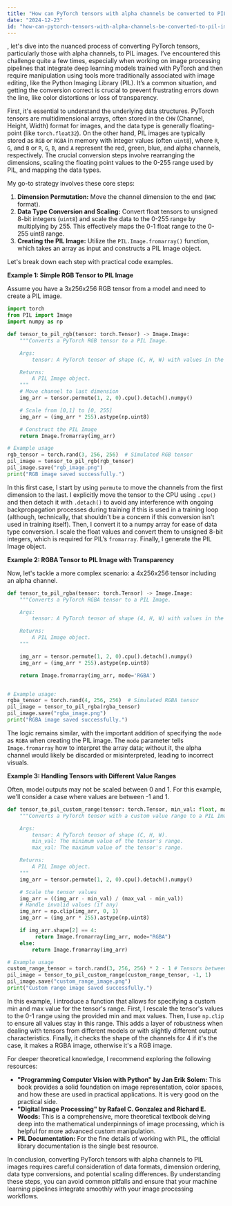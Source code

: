 ```yaml
---
title: "How can PyTorch tensors with alpha channels be converted to PIL images?"
date: "2024-12-23"
id: "how-can-pytorch-tensors-with-alpha-channels-be-converted-to-pil-images"
---
```


, let's dive into the nuanced process of converting PyTorch tensors, particularly those with alpha channels, to PIL images. I’ve encountered this challenge quite a few times, especially when working on image processing pipelines that integrate deep learning models trained with PyTorch and then require manipulation using tools more traditionally associated with image editing, like the Python Imaging Library (PIL). It’s a common situation, and getting the conversion correct is crucial to prevent frustrating errors down the line, like color distortions or loss of transparency.

First, it's essential to understand the underlying data structures. PyTorch tensors are multidimensional arrays, often stored in the `CHW` (Channel, Height, Width) format for images, and the data type is generally floating-point (like `torch.float32`). On the other hand, PIL images are typically stored as `RGB` or `RGBA` in memory with integer values (often `uint8`), where `R`, `G`, and `B` or `R`, `G`, `B`, and `A` represent the red, green, blue, and alpha channels, respectively. The crucial conversion steps involve rearranging the dimensions, scaling the floating point values to the 0-255 range used by PIL, and mapping the data types.

My go-to strategy involves these core steps:

1. **Dimension Permutation:** Move the channel dimension to the end (`HWC` format).
2. **Data Type Conversion and Scaling:** Convert float tensors to unsigned 8-bit integers (`uint8`) and scale the data to the 0-255 range by multiplying by 255. This effectively maps the 0-1 float range to the 0-255 uint8 range.
3. **Creating the PIL Image:** Utilize the `PIL.Image.fromarray()` function, which takes an array as input and constructs a PIL Image object.

Let's break down each step with practical code examples.

**Example 1: Simple RGB Tensor to PIL Image**

Assume you have a 3x256x256 RGB tensor from a model and need to create a PIL image.

```python
import torch
from PIL import Image
import numpy as np

def tensor_to_pil_rgb(tensor: torch.Tensor) -> Image.Image:
    """Converts a PyTorch RGB tensor to a PIL Image.

    Args:
        tensor: A PyTorch tensor of shape (C, H, W) with values in the range [0, 1].

    Returns:
        A PIL Image object.
    """
    # Move channel to last dimension
    img_arr = tensor.permute(1, 2, 0).cpu().detach().numpy()

    # Scale from [0,1] to [0, 255]
    img_arr = (img_arr * 255).astype(np.uint8)

    # Construct the PIL Image
    return Image.fromarray(img_arr)

# Example usage
rgb_tensor = torch.rand(3, 256, 256)  # Simulated RGB tensor
pil_image = tensor_to_pil_rgb(rgb_tensor)
pil_image.save("rgb_image.png")
print("RGB image saved successfully.")
```

In this first case, I start by using `permute` to move the channels from the first dimension to the last. I explicitly move the tensor to the CPU using `.cpu()` and then detach it with `.detach()` to avoid any interference with ongoing backpropagation processes during training if this is used in a training loop (although, technically, that shouldn't be a concern if this conversion isn't used in training itself). Then, I convert it to a numpy array for ease of data type conversion. I scale the float values and convert them to unsigned 8-bit integers, which is required for PIL’s `fromarray`. Finally, I generate the PIL Image object.

**Example 2: RGBA Tensor to PIL Image with Transparency**

Now, let's tackle a more complex scenario: a 4x256x256 tensor including an alpha channel.

```python
def tensor_to_pil_rgba(tensor: torch.Tensor) -> Image.Image:
    """Converts a PyTorch RGBA tensor to a PIL Image.

    Args:
        tensor: A PyTorch tensor of shape (4, H, W) with values in the range [0, 1].

    Returns:
        A PIL Image object.
    """

    img_arr = tensor.permute(1, 2, 0).cpu().detach().numpy()
    img_arr = (img_arr * 255).astype(np.uint8)

    return Image.fromarray(img_arr, mode='RGBA')


# Example usage:
rgba_tensor = torch.rand(4, 256, 256)  # Simulated RGBA tensor
pil_image = tensor_to_pil_rgba(rgba_tensor)
pil_image.save("rgba_image.png")
print("RGBA image saved successfully.")
```

The logic remains similar, with the important addition of specifying the `mode` as `RGBA` when creating the PIL image. The `mode` parameter tells `Image.fromarray` how to interpret the array data; without it, the alpha channel would likely be discarded or misinterpreted, leading to incorrect visuals.

**Example 3: Handling Tensors with Different Value Ranges**

Often, model outputs may not be scaled between 0 and 1. For this example, we'll consider a case where values are between -1 and 1.

```python
def tensor_to_pil_custom_range(tensor: torch.Tensor, min_val: float, max_val: float) -> Image.Image:
    """Converts a PyTorch tensor with a custom value range to a PIL Image.

    Args:
        tensor: A PyTorch tensor of shape (C, H, W).
        min_val: The minimum value of the tensor's range.
        max_val: The maximum value of the tensor's range.

    Returns:
        A PIL Image object.
    """
    img_arr = tensor.permute(1, 2, 0).cpu().detach().numpy()

    # Scale the tensor values
    img_arr = ((img_arr - min_val) / (max_val - min_val))
    # Handle invalid values (if any)
    img_arr = np.clip(img_arr, 0, 1)
    img_arr = (img_arr * 255).astype(np.uint8)

    if img_arr.shape[2] == 4:
         return Image.fromarray(img_arr, mode="RGBA")
    else:
        return Image.fromarray(img_arr)

# Example usage
custom_range_tensor = torch.rand(3, 256, 256) * 2 - 1 # Tensors between -1 and 1
pil_image = tensor_to_pil_custom_range(custom_range_tensor, -1, 1)
pil_image.save("custom_range_image.png")
print("Custom range image saved successfully.")
```

In this example, I introduce a function that allows for specifying a custom min and max value for the tensor's range. First, I rescale the tensor's values to the 0-1 range using the provided min and max values. Then, I use `np.clip` to ensure all values stay in this range. This adds a layer of robustness when dealing with tensors from different models or with slightly different output characteristics. Finally, it checks the shape of the channels for 4 if it's the case, it makes a RGBA image, otherwise it's a RGB image.

For deeper theoretical knowledge, I recommend exploring the following resources:

*   **"Programming Computer Vision with Python" by Jan Erik Solem:** This book provides a solid foundation on image representation, color spaces, and how these are used in practical applications. It is very good on the practical side.
*   **"Digital Image Processing" by Rafael C. Gonzalez and Richard E. Woods:** This is a comprehensive, more theoretical textbook delving deep into the mathematical underpinnings of image processing, which is helpful for more advanced custom manipulation.
*   **PIL Documentation:** For the fine details of working with PIL, the official library documentation is the single best resource.

In conclusion, converting PyTorch tensors with alpha channels to PIL images requires careful consideration of data formats, dimension ordering, data type conversions, and potential scaling differences. By understanding these steps, you can avoid common pitfalls and ensure that your machine learning pipelines integrate smoothly with your image processing workflows.
